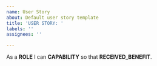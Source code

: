 ```yaml
---
name: User Story
about: Default user story template
title: 'USER STORY: '
labels: ''
assignees: ''

---
```


As a **ROLE** I can **CAPABILITY** so that **RECEIVED_BENEFIT**.
